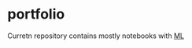 # portfolio
Curretn repository contains mostly notebooks with [ML](https://github.com/akhudaiberenov/portfolio/blob/main/Machine%20Learning.ipynb)
